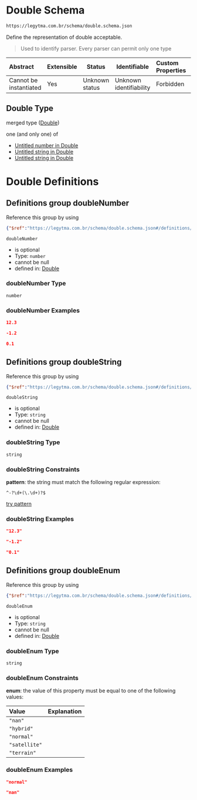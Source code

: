 # Double Schema

```txt
https://legytma.com.br/schema/double.schema.json
```

Define the representation of double acceptable.


> Used to identify parser. Every parser can permit only one type
>

| Abstract               | Extensible | Status         | Identifiable            | Custom Properties | Additional Properties | Access Restrictions | Defined In                                                                |
| :--------------------- | ---------- | -------------- | ----------------------- | :---------------- | --------------------- | ------------------- | ------------------------------------------------------------------------- |
| Cannot be instantiated | Yes        | Unknown status | Unknown identifiability | Forbidden         | Allowed               | none                | [double.schema.json](../schema/double.schema.json "open original schema") |

## Double Type

merged type ([Double](double.md))

one (and only one) of

-   [Untitled number in Double](double-definitions-doublenumber.md "check type definition")
-   [Untitled string in Double](double-definitions-doublestring.md "check type definition")
-   [Untitled string in Double](double-definitions-doubleenum.md "check type definition")

# Double Definitions

## Definitions group doubleNumber

Reference this group by using

```json
{"$ref":"https://legytma.com.br/schema/double.schema.json#/definitions/doubleNumber"}
```




`doubleNumber`

-   is optional
-   Type: `number`
-   cannot be null
-   defined in: [Double](double-definitions-doublenumber.md "https&#x3A;//legytma.com.br/schema/double.schema.json#/definitions/doubleNumber")

### doubleNumber Type

`number`

### doubleNumber Examples

```json
12.3
```

```json
-1.2
```

```json
0.1
```

## Definitions group doubleString

Reference this group by using

```json
{"$ref":"https://legytma.com.br/schema/double.schema.json#/definitions/doubleString"}
```




`doubleString`

-   is optional
-   Type: `string`
-   cannot be null
-   defined in: [Double](double-definitions-doublestring.md "https&#x3A;//legytma.com.br/schema/double.schema.json#/definitions/doubleString")

### doubleString Type

`string`

### doubleString Constraints

**pattern**: the string must match the following regular expression: 

```regexp
^-?\d+(\.\d+)?$
```

[try pattern](https://regexr.com/?expression=%5E-%3F%5Cd%2B(%5C.%5Cd%2B)%3F%24 "try regular expression with regexr.com")

### doubleString Examples

```json
"12.3"
```

```json
"-1.2"
```

```json
"0.1"
```

## Definitions group doubleEnum

Reference this group by using

```json
{"$ref":"https://legytma.com.br/schema/double.schema.json#/definitions/doubleEnum"}
```




`doubleEnum`

-   is optional
-   Type: `string`
-   cannot be null
-   defined in: [Double](double-definitions-doubleenum.md "https&#x3A;//legytma.com.br/schema/double.schema.json#/definitions/doubleEnum")

### doubleEnum Type

`string`

### doubleEnum Constraints

**enum**: the value of this property must be equal to one of the following values:

| Value         | Explanation |
| :------------ | ----------- |
| `"nan"`       |             |
| `"hybrid"`    |             |
| `"normal"`    |             |
| `"satellite"` |             |
| `"terrain"`   |             |

### doubleEnum Examples

```json
"normal"
```

```json
"nan"
```
